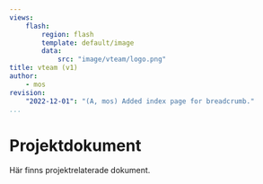 ```yaml
---
views:
    flash:
        region: flash
        template: default/image
        data:
            src: "image/vteam/logo.png"
title: vteam (v1)
author:
    - mos
revision:
    "2022-12-01": "(A, mos) Added index page for breadcrumb."
...
```

Projektdokument
==================================

Här finns projektrelaterade dokument.